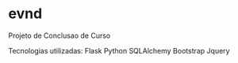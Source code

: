# evnd

Projeto de Conclusao de Curso

Tecnologias utilizadas:
Flask
Python
SQLAlchemy
Bootstrap
Jquery


